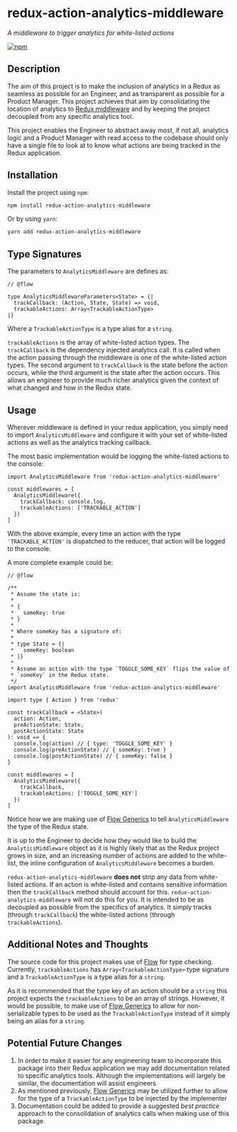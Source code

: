 # redux-action-analytics-middleware

_A middleware to trigger analytics for white-listed actions_

[![npm](https://img.shields.io/npm/dt/reverse-number.svg)](https://www.npmjs.com/package/redux-action-analytics-middleware)

## Description

The aim of this project is to make the inclusion of analytics in a Redux as seamless as possible for an Engineer, and as transparent as possible for a Product Manager. This project achieves that aim by consolidating the location of analytics to [Redux middleware](https://redux.js.org/advanced/middleware) and by keeping the project decoupled from any specific analytics tool.

This project enables the Engineer to abstract away most, if not all, analytics logic and a Product Manager with read access to the codebase should only have a single file to look at to know what actions are being tracked in the Redux application.

## Installation

Install the project using `npm`:

```bash
npm install redux-action-analytics-middleware
```

Or by using `yarn`:

```bash
yarn add redux-action-analytics-middleware
```

## Type Signatures

The parameters to `AnalyticsMiddleware` are defines as:

```es6
// @flow

type AnalyticsMiddlewareParameters<State> = {|
  trackCallback: (Action, State, State) => void,
  trackableActions: Array<TrackableActionType>
|}
```

Where a `TrackableActionType` is a type alias for a `string`.

`trackableActions` is the array of white-listed action types. The `trackCallback` is the dependency injected analytics call. It is called when the action passing through the middleware is one of the white-listed action types. The second argument to `trackCallback` is the state before the action occurs, while the third argument is the state after the action occurs. This allows an engineer to provide much richer analytics given the context of what changed and how in the Redux state.


## Usage

Wherever middleware is defined in your redux application, you simply need to import `AnalyticsMiddleware` and configure it with your set of white-listed actions as well as the analytics tracking callback.

The most basic implementation would be logging the white-listed actions to the console:

```es6
import AnalyticsMiddleware from 'redux-action-analytics-middleware'

const middlewares = [
  AnalyticsMiddleware({
    trackCallback: console.log,
    trackableActions: ['TRACKABLE_ACTION']
  })
]
```

With the above example, every time an action with the type `'TRACKABLE_ACTION'` is dispatched to the reducer, that action will be logged to the console.

A more complete example could be:

```es6
// @flow

/**
 * Assume the state is:
 *
 * {
 *   someKey: true
 * }
 *
 * Where someKey has a signature of:
 *
 * type State = {|
 *   someKey: boolean
 * |}
 *
 * Assume an action with the type `TOGGLE_SOME_KEY` flips the value of
 * `someKey` in the Redux state.
 */
import AnalyticsMiddleware from 'redux-action-analytics-middleware'

import type { Action } from 'redux'

const trackCallback = <State>(
  action: Action,
  preActionState: State,
  postActionState: State
): void => {
  console.log(action) // { type: 'TOGGLE_SOME_KEY' }
  console.log(preActionState) // { someKey: true }
  console.log(postActionState) // { someKey: false }
}

const middlewares = [
  AnalyticsMiddleware({
    trackCallback,
    trackableActions: ['TOGGLE_SOME_KEY']
  })
]
```

Notice how we are making use of [Flow Generics](https://flow.org/en/docs/types/generics/) to tell `AnalyticsMiddleware` the type of the Redux state.

It is up to the Engineer to decide how they would like to build the `AnalyticsMiddleware` object as it is highly likely that as the Redux project grows in size, and an increasing number of actions are added to the white-list, the inline configuration of `AnalyticsMiddleware` becomes a burden.

`redux-action-analytics-middleware` **does not** strip any data from white-listed actions. If an action is white-listed and contains sensitive information then the `trackCallback` method should account for this. `redux-action-analytics-middleware` will not do this for you. It is intended to be as decoupled as possible from the specifics of analytics. It simply tracks (through `trackCallback`) the white-listed actions (through `trackableActions`).

## Additional Notes and Thoughts

The source code for this project makes use of [Flow](https://flow.org) for type checking. Currently, `trackableActions` has `Array<TrackableActionType>` type signature and a `TrackableActionType` is a type alias for a `string`.

As it is recommended that the type key of an action should be a `string` this project expects the `trackableActions` to be an array of strings. However, it would be possible, to make use of [Flow Generics](https://flow.org/en/docs/types/generics/) to allow for non-serializable types to be used as the `TrackableActionType` instead of it simply being an alias for a `string`.

## Potential Future Changes

1) In order to make it easier for any engineering team to incorporate this package into their Redux application we may add documentation related to specific analytics tools. Although the implementations will largely be similar, the documentation will assist engineers
2) As mentioned previously, [Flow Generics](https://flow.org/en/docs/types/generics/) may be utilized further to allow for the type of a `TrackableActionType` to be injected by the implementer
3) Documentation could be added to provide a suggested _best practice_ approach to the consolidation of analytics calls when making use of this package
